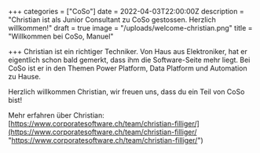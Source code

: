 +++
categories = ["CoSo"]
date = 2022-04-03T22:00:00Z
description = "Christian ist als Junior Consultant zu CoSo gestossen. Herzlich willkommen!"
draft = true
image = "/uploads/welcome-christian.png"
title = "Willkommen bei CoSo, Manuel"

+++
Christian ist ein richtiger Techniker. Von Haus aus Elektroniker, hat er eigentlich schon bald gemerkt, dass ihm die Software-Seite mehr liegt. Bei CoSo ist er in den Themen Power Platform, Data Platform und Automation zu Hause. 

Herzlich willkommen Christian, wir freuen uns, dass du ein Teil von CoSo bist!

Mehr erfahren über Christian: [https://www.corporatesoftware.ch/team/christian-filliger/](https://www.corporatesoftware.ch/team/christian-filliger/ "https://www.corporatesoftware.ch/team/christian-filliger/")